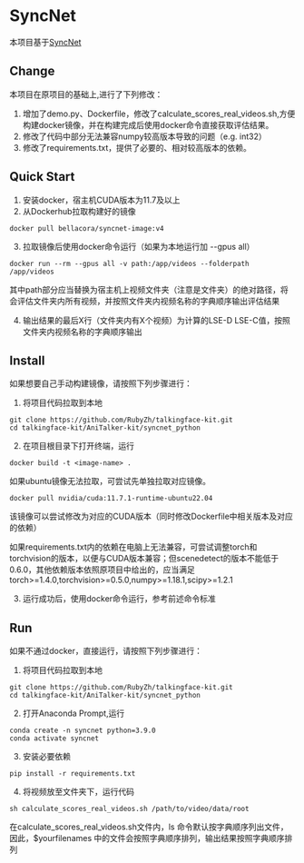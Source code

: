 # SyncNet

本项目基于[SyncNet](https://github.com/joonson/syncnet_python/tree/master)

## Change
本项目在原项目的基础上,进行了下列修改：

1. 增加了demo.py、Dockerfile，修改了calculate_scores_real_videos.sh,方便构建docker镜像，并在构建完成后使用docker命令直接获取评估结果。
2. 修改了代码中部分无法兼容numpy较高版本导致的问题（e.g. int32）
3. 修改了requirements.txt，提供了必要的、相对较高版本的依赖。

## Quick Start
1. 安装docker，宿主机CUDA版本为11.7及以上
2. 从Dockerhub拉取构建好的镜像
```
docker pull bellacora/syncnet-image:v4
```
3. 拉取镜像后使用docker命令运行（如果为本地运行加 --gpus all）
```
docker run --rm --gpus all -v path:/app/videos --folderpath /app/videos
```
其中path部分应当替换为宿主机上视频文件夹（注意是文件夹）的绝对路径，将会评估文件夹内所有视频，并按照文件夹内视频名称的字典顺序输出评估结果

4. 输出结果的最后X行（文件夹内有X个视频）为计算的LSE-D LSE-C值，按照文件夹内视频名称的字典顺序输出

## Install
如果想要自己手动构建镜像，请按照下列步骤进行：
1. 将项目代码拉取到本地
```
git clone https://github.com/RubyZh/talkingface-kit.git
cd talkingface-kit/AniTalker-kit/syncnet_python
```
2. 在项目根目录下打开终端，运行
```
docker build -t <image-name> .
```
如果ubuntu镜像无法拉取，可尝试先单独拉取对应镜像。
```
docker pull nvidia/cuda:11.7.1-runtime-ubuntu22.04
```
该镜像可以尝试修改为对应的CUDA版本（同时修改Dockerfile中相关版本及对应的依赖）

如果requirements.txt内的依赖在电脑上无法兼容，可尝试调整torch和torchvision的版本，以便与CUDA版本兼容；但scenedetect的版本不能低于0.6.0，其他依赖版本依照原项目中给出的，应当满足torch>=1.4.0,torchvision>=0.5.0,numpy>=1.18.1,scipy>=1.2.1

3. 运行成功后，使用docker命令运行，参考前述命令标准

## Run

如果不通过docker，直接运行，请按照下列步骤进行：
1. 将项目代码拉取到本地
```
git clone https://github.com/RubyZh/talkingface-kit.git
cd talkingface-kit/AniTalker-kit/syncnet_python
```
2. 打开Anaconda Prompt,运行
```
conda create -n syncnet python=3.9.0
conda activate syncnet
```
3. 安装必要依赖
```
pip install -r requirements.txt
```
4. 将视频放至文件夹下，运行代码
```
sh calculate_scores_real_videos.sh /path/to/video/data/root
```
在calculate_scores_real_videos.sh文件内，ls 命令默认按字典顺序列出文件，因此，$yourfilenames 中的文件会按照字典顺序排列，输出结果按照字典顺序排列